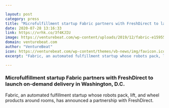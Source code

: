 ```yaml
---

layout: post
category: press
title: "Microfulfillment startup Fabric partners with FreshDirect to launch on-demand delivery in Washington, D.C."
date: 2020-07-28 13:16:33
link: https://vrhk.co/3f4KJIU
image: https://venturebeat.com/wp-content/uploads/2019/12/fabric-e1595535883513.png?w=1200&strip=all
domain: venturebeat.com
author: "VentureBeat"
icon: https://venturebeat.com/wp-content/themes/vb-news/img/favicon.ico
excerpt: "Fabric, an automated fulfillment startup whose robots pack, lift, and wheel products around rooms, has announced a partnership with FreshDirect."

---
```


### Microfulfillment startup Fabric partners with FreshDirect to launch on-demand delivery in Washington, D.C.

Fabric, an automated fulfillment startup whose robots pack, lift, and wheel products around rooms, has announced a partnership with FreshDirect.